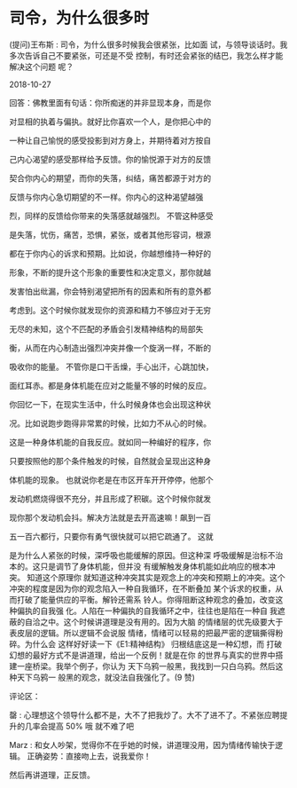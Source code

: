 # 司令，为什么很多时

(提问)王布斯 : 司令，为什么很多时候我会很紧张，比如面 试，与领导谈话时。我多次告诉自己不要紧张，可还是不受 控制，有时还会紧张的结巴，我怎么样才能解决这个问题 呢？

2018-10-27

回答：佛教里面有句话：你所痴迷的并非显现本身，而是你

对显相的执着与偏执。就好比你喜欢一个人，是你把心中的

一种让自己愉悦的感受投影到对方身上，并期待着对方按自

己内心渴望的感受那样给予反馈。你的愉悦源于对方的反馈

契合你内心的期望，而你的失落，纠结，痛苦都源于对方的

反馈与你内心急切期望的不一样。你内心的这种渴望越强

烈，同样的反馈给你带来的失落感就越强烈。 不管这种感受

是失落，忧伤，痛苦，恐惧，紧张，或者其他形容词，根源

都在于你内心的诉求和预期。比如说，你越想维持一种好的

形象，不断的提升这个形象的重要性和决定意义，那你就越

发害怕出纰漏，你会特别渴望把所有的因素和所有的意外都

考虑到。这个时候你就发现你的资源和精力不够应对于无穷

无尽的未知，这个不匹配的矛盾会引发精神结构的局部失

衡，从而在内心制造出强烈冲突并像一个旋涡一样，不断的

吸收你的能量。 不管你是口干舌燥，手心出汗，心跳加快，

面红耳赤。都是身体机能在应对之能量不够的时候的反应。

你回忆一下，在现实生活中，什么时候身体也会出现这种状

况。比如说跑步跑得非常累的时候，比如力不从心的时候。

这是一种身体机能的自我反应。就如同一种编好的程序，你

只要按照他的那个条件触发的时候，自然就会呈现出这种身

体机能的现象。 也就说你老是在市区开车开开停停，他那个

发动机燃烧得很不充分，并且形成了积碳。这个时候你就发

现你那个发动机会抖。解决方法就是去开高速嘛！飙到一百

五一百六都行，只要你有勇气很快就可以把它疏通了。 这就

是为什么人紧张的时候，深呼吸也能缓解的原因。但这种深 呼吸缓解是治标不治本的。这只是调节了身体机能，但并没 有缓解触发身体机能如此响应的根本冲突。 知道这个原理你 就知道这种冲突其实是观念上的冲突和预期上的冲突。这个 冲突的程度是因为你的观念陷入一种自我循环，在不断叠加 某个诉求的权重，从而打破了能量供应的平衡。解铃还需系 铃人。你得阻断这种观念的叠加，改变这种偏执的自我强 化。人陷在一种偏执的自我循环之中，往往也是陷在一种自 我遮蔽的自洽之中。这个时候讲道理是没有用的。因为大脑 的情绪层的优先级要大于表皮层的逻辑。所以逻辑不会说服 情绪，情绪可以轻易的把最严密的逻辑撕得粉碎。为什么会 这样好好读一下《E1:精神结构》 归根结底这是一种幻想，而 打破幻想的最好方式不是讲道理，给出一个反例！就是在你 的世界与真实的世界中搭建一座桥梁。我举个例子，你认为 天下乌鸦一般黑，我找到一只白乌鸦。然后这种天下乌鸦一 般黑的观念，就没法自我强化了。(9 赞)

评论区：

罄 : 心理想这个领导什么都不是，大不了把我炒了。大不了进不了。不紧张应聘提升的几率会提高 50% 哦 就不难了吧

Marz : 和女人吵架，觉得你不在乎她的时候，讲道理没用，因为情绪传输快于逻辑。 正确姿势：直接吻上去，说我爱你！

然后再讲道理，正反馈。